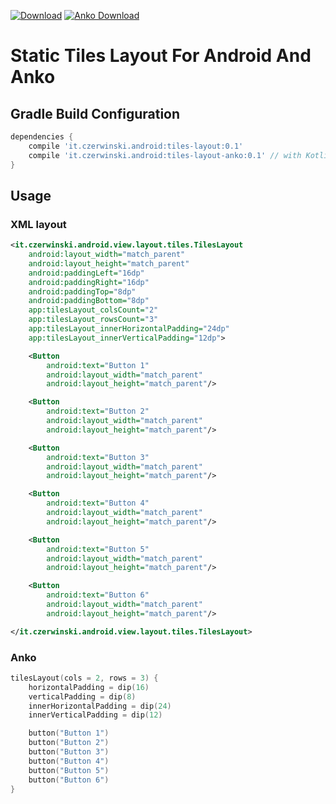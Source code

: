 [![Download](https://api.bintray.com/packages/sczerwinski/android/tiles-layout/images/download.svg)](https://bintray.com/sczerwinski/android/tiles-layout/_latestVersion)
[![Anko Download](https://img.shields.io/badge/Download-Anko-blue.svg)](https://bintray.com/sczerwinski/android/tiles-layout-anko/_latestVersion)

# Static Tiles Layout For Android And Anko

## Gradle Build Configuration

```gradle
dependencies {
    compile 'it.czerwinski.android:tiles-layout:0.1'
    compile 'it.czerwinski.android:tiles-layout-anko:0.1' // with Kotlin and Anko
}
```

## Usage

### XML layout

```xml
<it.czerwinski.android.view.layout.tiles.TilesLayout
    android:layout_width="match_parent"
    android:layout_height="match_parent"
    android:paddingLeft="16dp"
    android:paddingRight="16dp"
    android:paddingTop="8dp"
    android:paddingBottom="8dp"
    app:tilesLayout_colsCount="2"
    app:tilesLayout_rowsCount="3"
    app:tilesLayout_innerHorizontalPadding="24dp"
    app:tilesLayout_innerVerticalPadding="12dp">

    <Button
        android:text="Button 1"
        android:layout_width="match_parent"
        android:layout_height="match_parent"/>

    <Button
        android:text="Button 2"
        android:layout_width="match_parent"
        android:layout_height="match_parent"/>

    <Button
        android:text="Button 3"
        android:layout_width="match_parent"
        android:layout_height="match_parent"/>

    <Button
        android:text="Button 4"
        android:layout_width="match_parent"
        android:layout_height="match_parent"/>

    <Button
        android:text="Button 5"
        android:layout_width="match_parent"
        android:layout_height="match_parent"/>

    <Button
        android:text="Button 6"
        android:layout_width="match_parent"
        android:layout_height="match_parent"/>

</it.czerwinski.android.view.layout.tiles.TilesLayout>
```

### Anko

```kotlin
tilesLayout(cols = 2, rows = 3) {
    horizontalPadding = dip(16)
    verticalPadding = dip(8)
    innerHorizontalPadding = dip(24)
    innerVerticalPadding = dip(12)

    button("Button 1")
    button("Button 2")
    button("Button 3")
    button("Button 4")
    button("Button 5")
    button("Button 6")
}
```
